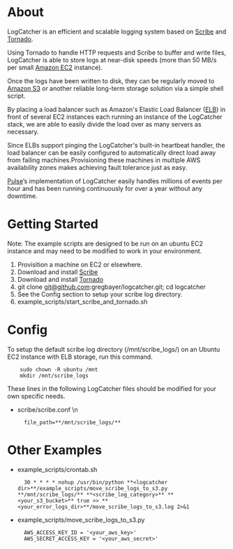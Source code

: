 # About

LogCatcher is an efficient and scalable logging system based on [Scribe](https://github.com/facebook/scribe) and [Tornado](http://www.tornadoweb.org/).

Using Tornado to handle HTTP requests and Scribe to buffer and write files, LogCatcher is able to store logs at near-disk speeds (more than 50 MB/s per small [Amazon EC2](http://aws.amazon.com/ec2/) instance). 

Once the logs have been written to disk, they can be regularly moved to [Amazon S3](http://aws.amazon.com/s3/) or another reliable long-term storage solution via a simple shell script. 

By placing a load balancer such as Amazon's Elastic Load Balancer ([ELB](http://aws.amazon.com/elasticloadbalancing/)) in front of several EC2 instances each running an instance of the LogCatcher stack, we are able to easily divide the load over as many servers as necessary. 

Since ELBs support pinging the LogCatcher's built-in heartbeat handler, the load balancer can be easily configured to automatically direct load away from failing machines.Provisioning these machines in multiple AWS availability zones makes achieving fault tolerance just as easy.

[Pulse](http://www.pulse.me)’s implementation of LogCatcher easily handles millions of events per hour and has been running continuously for over a year without any downtime.


# Getting Started

Note: The example scripts are designed to be run on an ubuntu EC2 instance and may need to be modified to work in your environment.

1. Provisition a machine on EC2 or elsewhere.
2. Download and install [Scribe](https://github.com/facebook/scribe)
3. Download and install [Tornado](http://www.tornadoweb.org/)
4. git clone git@github.com:gregbayer/logcatcher.git; cd logcatcher
6. See the Config section to setup your scribe log directory.
7. example_scripts/start_scribe_and_tornado.sh


# Config

To setup the default scribe log directory (/mnt/scribe_logs/) on an Ubuntu EC2 instance with ELB storage, run this command.

        sudo chown -R ubuntu /mnt
        mkdir /mnt/scribe_logs

These lines in the following LogCatcher files should be modified for your own specific needs.

* scribe/scribe.conf \n

		file_path=**/mnt/scribe_logs/**

# Other Examples

* example_scripts/crontab.sh

		30 * * * * nohup /usr/bin/python **<logcatcher dir>**/example_scripts/move_scribe_logs_to_s3.py **/mnt/scribe_logs/** **<scribe_log_category>** **<your_s3_bucket>** true >> **<your_error_logs_dir>**/move_scribe_logs_to_s3.log 2>&1

* example_scripts/move_scribe_logs_to_s3.py

		AWS_ACCESS_KEY_ID = '<your_aws_key>'
		AWS_SECRET_ACCESS_KEY = '<your_aws_secret>'
